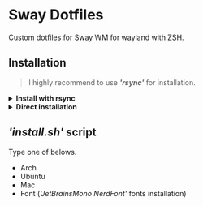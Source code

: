 # Sway Dotfiles

Custom dotfiles for Sway WM for wayland with ZSH.

## Installation

> I highly recommend to use ***'rsync'*** for installation.

<details>
<summary><b>Install with rsync</b></summary>

#### Clone the repository to *'~/Documents'* and install with rsync.

```bash
git clone https://github.com/aruyu/sway-dotfiles.git ~/Documents/sway-dotfiles/
```

> Use rsync to sync the dotfiles.

```bash
rsync -avxHAXP --exclude={'.git*','tools','LICENSE','*.md'} ~/Documents/sway-dotfiles/. ~/
```

> Run *'install.sh'* to install essentials.

``` bash
bash ~/Documents/sway-dotfiles/tools/install_themes.sh
bash ~/Documents/sway-dotfiles/tools/install_zsh.sh
```

</details>

<details>
<summary><b>Direct installation</b></summary>

#### Clone the repository to *'~/.config'* directly.

```bash
git clone https://github.com/aruyu/sway-dotfiles.git ~/Downloads/sway-dotfiles/
cp -rf ~/Downloads/sway-dotfiles/.* ~/
```

> Run *'install.sh'* to install essentials.

```bash
bash ~/Downloads/sway-dotfiles/tools/install_themes.sh
bash ~/Downloads/sway-dotfiles/tools/install_zsh.sh
```

</details>

## *'install.sh'* script

Type one of belows.

- Arch
- Ubuntu
- Mac
- Font (*'JetBrainsMono NerdFont'* fonts installation)
